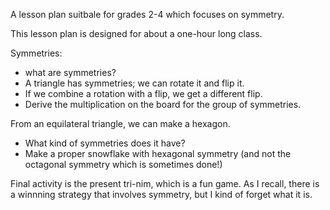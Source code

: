 A lesson plan suitbale for grades 2-4 which focuses on symmetry.


This lesson plan is designed for about a one-hour long class.

Symmetries:
- what are symmetries?
- A triangle has symmetries; we can rotate it and flip it.
- If we combine a rotation with a flip, we get a different flip.
- Derive the multiplication on the board for the group of symmetries.

From an equilateral triangle, we can make a hexagon.
- What kind of symmetries does it have?
- Make a proper snowflake with hexagonal symmetry (and not the octagonal
  symmetry which is sometimes done!)

Final activity is the present tri-nim, which is a fun game.  As I
recall, there is a winnning strategy that involves symmetry, but I
kind of forget what it is.
